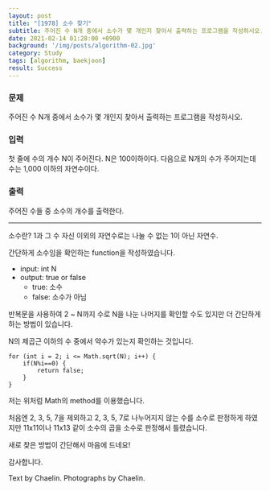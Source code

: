 ```yaml
---
layout: post
title: "[1978] 소수 찾기"
subtitle: 주어진 수 N개 중에서 소수가 몇 개인지 찾아서 출력하는 프로그램을 작성하시오.
date: 2021-02-14 01:28:00 +0900
background: '/img/posts/algorithm-02.jpg'
category: Study
tags: [algorithm, baekjoon]
result: Success
---
```

### 문제
주어진 수 N개 중에서 소수가 몇 개인지 찾아서 출력하는 프로그램을 작성하시오.

### 입력
첫 줄에 수의 개수 N이 주어진다. N은 100이하이다. 다음으로 N개의 수가 주어지는데 수는 1,000 이하의 자연수이다.

### 출력
주어진 수들 중 소수의 개수를 출력한다.

*****
소수란? 1과 그 수 자신 이외의 자연수로는 나눌 수 없는 1이 아닌 자연수.

간단하게 소수임을 확인하는 function을 작성하였습니다.
- input: int N
- output: true or false
    - true: 소수
    - false: 소수가 아님

반복문을 사용하여 2 ~ N까지 수로 N을 나눈 나머지를 확인할 수도 있지만 더 간단하게 하는 방법이 있습니다.

<p class = "hight-block"> N의 제곱근 이하의 수 중에서 약수가 있는지 확인하는 것입니다.</p>

```
for (int i = 2; i <= Math.sqrt(N); i++) {
	if(N%i==0) {
		return false;
	}
}
```

저는 위처럼 Math의 method를 이용했습니다. 

처음엔 2, 3, 5, 7을 제외하고 2, 3, 5, 7로 나누어지지 않는 수를 소수로 판정하게 하였지만 11x11이나 11x13 같이 소수의 곱을 소수로 판정해서 틀렸습니다.

새로 찾은 방법이 간단해서 마음에 드네요!

감사합니다.
<p class = "placeholder">Text by Chaelin. Photographs by Chaelin.</p>